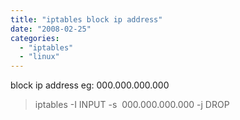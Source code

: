```yaml
---
title: "iptables block ip address"
date: "2008-02-25"
categories: 
  - "iptables"
  - "linux"
---
```


block ip address eg: 000.000.000.000

> iptables -I INPUT -s  000.000.000.000 -j DROP
